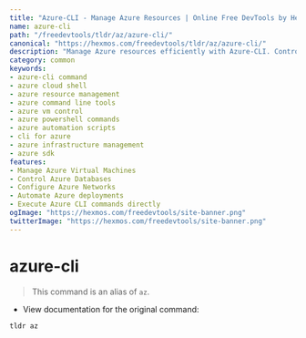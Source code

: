```yaml
---
title: "Azure-CLI - Manage Azure Resources | Online Free DevTools by Hexmos"
name: azure-cli
path: "/freedevtools/tldr/az/azure-cli/"
canonical: "https://hexmos.com/freedevtools/tldr/az/azure-cli/"
description: "Manage Azure resources efficiently with Azure-CLI. Control virtual machines, databases, and networks using command-line interface. Free online tool, no registration required."
category: common
keywords:
- azure-cli command
- azure cloud shell
- azure resource management
- azure command line tools
- azure vm control
- azure powershell commands
- azure automation scripts
- cli for azure
- azure infrastructure management
- azure sdk
features:
- Manage Azure Virtual Machines
- Control Azure Databases
- Configure Azure Networks
- Automate Azure deployments
- Execute Azure CLI commands directly
ogImage: "https://hexmos.com/freedevtools/site-banner.png"
twitterImage: "https://hexmos.com/freedevtools/site-banner.png"
---
```


# azure-cli

> This command is an alias of `az`.

- View documentation for the original command:

`tldr az`
